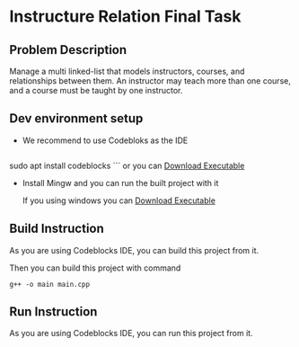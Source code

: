 # Instructure Relation Final Task

## Problem Description
Manage a multi linked-list that models instructors, courses, and relationships between them. An instructor may teach more than one course, and a course must be taught by one instructor.

## Dev environment setup

* We recommend to use Codebloks as the IDE

    ```
sudo apt install codeblocks
    ```
    or you can [Download Executable](http://www.codeblocks.org/downloads)

* Install Mingw and you can run the built project with it 

    If you using windows you can  [Download Executable](http://www.mingw.org/)
      

## Build Instruction

As you are using Codeblocks IDE, you can build this project from it.

Then you can build this project with command

    g++ -o main main.cpp

## Run Instruction
As you are using Codeblocks IDE, you can run this project from it.

